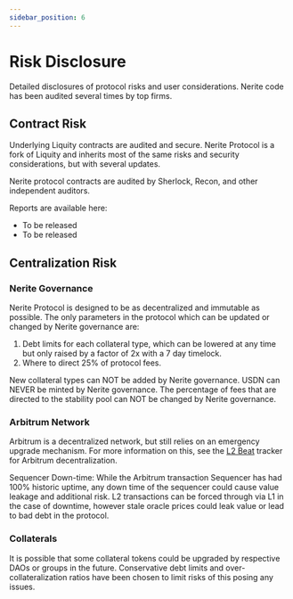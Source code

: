 ```yaml
---
sidebar_position: 6
---
```


# Risk Disclosure

Detailed disclosures of protocol risks and user considerations. Nerite code has been audited several times by top firms.

## Contract Risk 

Underlying Liquity contracts are audited and secure. Nerite Protocol is a fork of Liquity and inherits most of the same risks and security considerations, but with several updates.

Nerite protocol contracts are audited by Sherlock, Recon, and other independent auditors.

Reports are available here: 
- To be released 
- To be released


## Centralization Risk

### Nerite Governance
Nerite Protocol is designed to be as decentralized and immutable as possible. The only parameters in the protocol which can be updated or changed by Nerite governance are:
1. Debt limits for each collateral type, which can be lowered at any time but only raised by a factor of 2x with a 7 day timelock.
2. Where to direct 25% of protocol fees. 

New collateral types can NOT be added by Nerite governance. 
USDN can NEVER be minted by Nerite governance.
The percentage of fees that are directed to the stability pool can NOT be changed by Nerite governance.

### Arbitrum Network
Arbitrum is a decentralized network, but still relies on an emergency upgrade mechanism. For more information on this, see the [L2 Beat](https://l2beat.com/scaling/projects/arbitrum) tracker for Arbitrum decentralization.

Sequencer Down-time: While the Arbitrum transaction Sequencer has had 100% historic uptime, any down time of the sequencer could cause value leakage and additional risk. L2 transactions can be forced through via L1 in the case of downtime, however stale oracle prices could leak value or lead to bad debt in the protocol.

### Collaterals

It is possible that some collateral tokens could be upgraded by respective DAOs or groups in the future. Conservative debt limits and over-collateralization ratios have been chosen to limit risks of this posing any issues.











